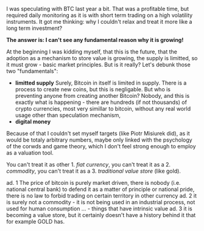 I was speculating with BTC last year a bit. That was a profitable time, but required daily monitoring as it is with short term trading on a high volatility instruments. It got me thinking: why I couldn't relax and treat it more like a long term investment?

**The answer is: I can't see any fundamental reason why it is growing!**

At the beginning I was kidding myself, that this is the future, that the adoption as a mechanism to store value is growing, the supply is limitted, so it must grow - basic market principles. But is it really?
Let's debunk those two "fundamentals":
- **limitted supply** Surely, Bitcoin in itself is limited in supply. There is a process to create new coins, but this is negligable. But who is preventing anyone from creating another Bitcoin? Nobody, and this is exactly what is happening - there are hundreds (if not thousands) of crypto currencies, most very simillar to bitcoin, without any real world usage other than speculation mechanism,
- **digital money**

Because of that I couldn't set myself targets (like Piotr Misiurek did), as it would be totaly arbitrary numbers, maybe only linked with the psychology of the corwds and game theory, which I don't feel strong enough to employ as a valuation tool.

You can't treat it as other 1. *fiat currency*, you can't treat it as a 2. *commodity*, you can't treat it as a 3. *traditional value store* (like gold).

ad. 1 The price of bitcoin is purely market driven, there is nobody (i.e. national central bank) to defend it as a matter of principle or national pride, there is no law to forbid trading on certain territory in other currency
ad. 2 it is surely not a commodity - it is not being used in an industrial process, not used for human consumption ... - things that have intrinsic value
ad. 3 it is becoming a value store, but it certainly doesn't have a history behind it that for example GOLD has.
